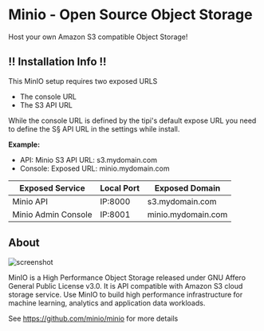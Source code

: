 # Minio - Open Source Object Storage
Host your own Amazon S3 compatible Object Storage!


## !! Installation Info !!

This MinIO setup requires two exposed URLS
- The console URL
- The S3 API URL

While the console URL is defined by the tipi's default expose URL you need to define the S§ API URL in the settings while install.

**Example:**

- API: Minio S3 API URL: s3.mydomain.com
- Console: Exposed URL: minio.mydomain.com

| Exposed Service      | Local Port | Exposed Domain      |
|----------------------|------------|---------------------|
| Minio API | IP:8000    | s3.mydomain.com         |
| Minio Admin Console  | IP:8001  | minio.mydomain.com |


## About

![screenshot](https://raw.githubusercontent.com/minio/minio/master/.github/logo.svg?sanitize=true)

MinIO is a High Performance Object Storage released under GNU Affero General Public License v3.0. It is API compatible with Amazon S3 cloud storage service. Use MinIO to build high performance infrastructure for machine learning, analytics and application data workloads.


See https://github.com/minio/minio for more details

